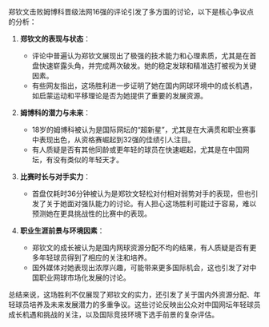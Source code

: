 郑钦文击败姆博科晋级法网16强的评论引发了多方面的讨论，以下是核心争议点的分析：

1. **郑钦文的表现与状态**：
   - 评论中普遍认为郑钦文展现出了极强的技术能力和心理素质，尤其是在首盘快速崭露头角，并完成两次破发。她的稳定发球和精准选打被视为关键因素。
   - 有些网友指出，这场胜利进一步证明了她在国内网球环境中的成长机遇，如启蒙运动和平移理论是否为她提供了重要的发展资源。

2. **姆博科的潜力与未来**：
   - 18岁的姆博科被认为是国际网坛的“超新星”，尤其是在大满贯和职业赛事中表现出色，从资格赛崛起到32强的佳绩引人注目。
   - 有人质疑是否有其他同龄或更年轻的球员在快速崛起，尤其是在中国网坛，有没有类似的年轻天才。

3. **比赛时长与对手实力**：
   - 首盘仅耗时36分钟被认为是郑钦文轻松对付相对弱势对手的表现，但也引发了关于她面对强队能力的讨论。有人担心这场胜利可能过于容易，难以预测她在更具挑战性的比赛中的表现。

4. **职业生涯前景与环境因素**：
   - 郑钦文的成长被认为是国内网球资源分配不均的结果，有人质疑是否有更多年轻球员得到了相应的关注和培养。
   - 国外媒体对她表现出浓厚兴趣，可能带来更多国际机会，这也引发了对中国职业网球市场化发展的讨论。

总结来说，这场胜利不仅展现了郑钦文的实力，还引发了关于国内外资源分配、年轻球员培养及未来发展潜力的多重争议。这些讨论反映出公众对中国网坛年轻球员成长机遇和挑战的关注，以及国际竞技环境下选手前景的复杂评估。